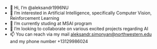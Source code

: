 - 👋 Hi, I’m @aleksandr1996NU
- 👀 I’m interested in Artificial Intelligence, specifically Computer Vision, Reinforcement Learning
- 🌱 I’m currently  studing at MSAI program
- 💞️ I’m looking to collaborate on various excited projects regarding AI
- 📫 You can reach via my mail aleksandr.simonyan@northwestern.edu and my phone number +13129986024

<!---
aleksandr1996NU/aleksandr1996NU is a ✨ special ✨ repository because its `README.md` (this file) appears on your GitHub profile.
You can click the Preview link to take a look at your changes.
--->
